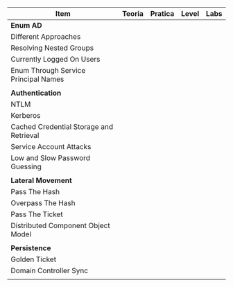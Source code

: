 | Item                                    | Teoria | Pratica | Level | Labs |
| --------------------------------------- | ------ | ------- | ----- | ---- |
| **Enum AD**                             |        |         |       |      |
| Different Approaches                    |        |         |       |      |
| Resolving Nested Groups                 |        |         |       |      |
| Currently Logged On Users               |        |         |       |      |
| Enum Through Service Principal Names    |        |         |       |      |
|                                         |        |         |       |      |
| **Authentication**                      |        |         |       |      |
| NTLM                                    |        |         |       |      |
| Kerberos                                |        |         |       |      |
| Cached Credential Storage and Retrieval |        |         |       |      |
| Service Account Attacks                 |        |         |       |      |
| Low and Slow Password Guessing          |        |         |       |      |
|                                         |        |         |       |      |
| **Lateral Movement**                    |        |         |       |      |
| Pass The Hash                           |        |         |       |      |
| Overpass The Hash                       |        |         |       |      |
| Pass The Ticket                         |        |         |       |      |
| Distributed Component Object Model      |        |         |       |      |
|                                         |        |         |       |      |
| **Persistence**                         |        |         |       |      |
| Golden Ticket                           |        |         |       |      |
| Domain Controller Sync                  |        |         |       |      |
|                                         |        |         |       |      |
